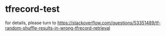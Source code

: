 # tfrecord-test


for details, please turn to
https://stackoverflow.com/questions/53351489/tf-random-shuffle-results-in-wrong-tfrecord-retrieval
